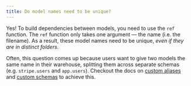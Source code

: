 ```yaml
---
title: Do model names need to be unique?
---
```

Yes! To build dependencies between <Term id="model">models</Term>, you need to use the `ref` function. The `ref` function only takes one argument — the <Term id="model" /> name (i.e. the filename). As a result, these model names need to be unique, _even if they are in distinct folders_.

Often, this question comes up because users want to give two models the same name in their warehouse, splitting them across separate schemas (e.g. `stripe.users` and `app.users`). Checkout the docs on [custom aliases](using-custom-aliases) and [custom schemas](using-custom-schemas) to achieve this.
